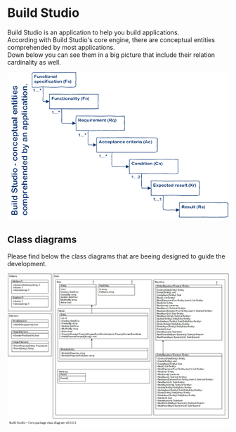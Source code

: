 # Build Studio
Build Studio is an application to help you build applications.\
According with Build Studio's core engine, there are conceptual entities comprehended by most applications.\
Down below you can see them in a big picture that include their relation cardinality as well.

![Conceptual entities comprehended by an application](https://github.com/eduardomessias/build-studio/raw/master/Build%20Studio%20-%20conceptual%20entities%20comprehended%20by%20an%20application.png)

## Class diagrams
Please find below the class diagrams that are beeing designed to guide the development.

![Core package - class diagram (v0.0.0.1)](https://github.com/eduardomessias/build-studio/raw/master/Build%20Studio%20-%20Core%20package%20class%20diagram%20v0.0.0.1.png)
